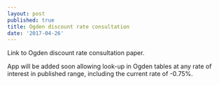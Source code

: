 ```yaml
---
layout: post
published: true
title: Ogden discount rate consultation
date: '2017-04-26'
---
```

Link to Ogden discount rate consultation paper.

App will be added soon allowing look-up in Ogden tables at any rate of interest in published range, including the current rate of -0.75%.
